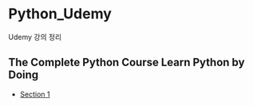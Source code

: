 # Python_Udemy
Udemy 강의 정리

## The Complete Python Course Learn Python by Doing
* [Section 1](https://github.com/sw1203/Python_Udemy/blob/master/The%20Complete%20Python%20Course%20Learn%20Python%20by%20Doing/Section%201.md)
